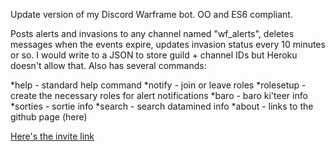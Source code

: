 Update version of my Discord Warframe bot. OO and ES6 compliant.

Posts alerts and invasions to any channel named "wf_alerts", deletes messages when the events expire, updates invasion status every 10 minutes or so. I would write to a JSON to store guild + channel IDs but Heroku doesn't allow that. Also has several commands:

*help - standard help command
*notify - join or leave roles
*rolesetup - create the necessary roles for alert notifications
*baro - baro ki'teer info
*sorties - sortie info
*search - search datamined info
*about - links to the github page (here)

[Here's the invite link](https://discordapp.com/oauth2/authorize?client_id=267451911840595980&scope=bot)
